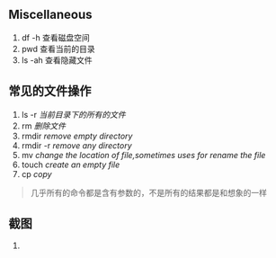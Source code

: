 ## Miscellaneous
1. df -h 查看磁盘空间
2. pwd 查看当前的目录
3. ls -ah 查看隐藏文件


## 常见的文件操作
1. ls -r *当前目录下的所有的文件*
2. rm *删除文件*
3. rmdir  *remove empty directory*
4. rmdir -r *remove any directory*
5. mv *change the location of file,sometimes uses for rename the file*
6. touch *create an empty file*
7. cp *copy*
> 几乎所有的命令都是含有参数的，不是所有的结果都是和想象的一样

## 截图
1. 
